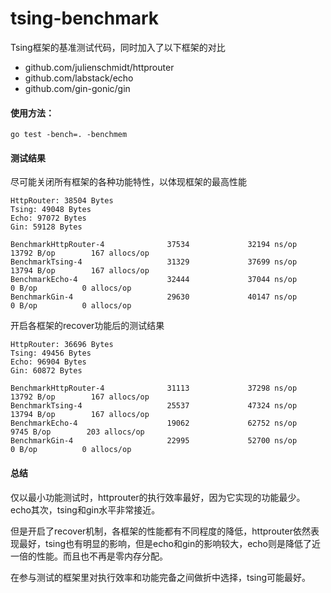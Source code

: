 # tsing-benchmark
Tsing框架的基准测试代码，同时加入了以下框架的对比
- github.com/julienschmidt/httprouter 
- github.com/labstack/echo
- github.com/gin-gonic/gin

#### 使用方法：
```
go test -bench=. -benchmem
```

#### 测试结果
尽可能关闭所有框架的各种功能特性，以体现框架的最高性能
```
HttpRouter: 38504 Bytes
Tsing: 49048 Bytes
Echo: 97072 Bytes
Gin: 59128 Bytes

BenchmarkHttpRouter-4              37534             32194 ns/op           13792 B/op        167 allocs/op
BenchmarkTsing-4                   31329             37699 ns/op           13794 B/op        167 allocs/op
BenchmarkEcho-4                    32444             37044 ns/op               0 B/op          0 allocs/op
BenchmarkGin-4                     29630             40147 ns/op               0 B/op          0 allocs/op
```

开启各框架的recover功能后的测试结果
```
HttpRouter: 36696 Bytes
Tsing: 49456 Bytes
Echo: 96904 Bytes
Gin: 60872 Bytes

BenchmarkHttpRouter-4              31113             37298 ns/op           13792 B/op        167 allocs/op
BenchmarkTsing-4                   25537             47324 ns/op           13794 B/op        167 allocs/op
BenchmarkEcho-4                    19062             62752 ns/op            9745 B/op        203 allocs/op
BenchmarkGin-4                     22995             52700 ns/op               0 B/op          0 allocs/op
```

#### 总结
仅以最小功能测试时，httprouter的执行效率最好，因为它实现的功能最少。echo其次，tsing和gin水平非常接近。

但是开启了recover机制，各框架的性能都有不同程度的降低，httprouter依然表现最好，tsing也有明显的影响，但是echo和gin的影响较大，echo则是降低了近一倍的性能。而且也不再是零内存分配。

在参与测试的框架里对执行效率和功能完备之间做折中选择，tsing可能最好。